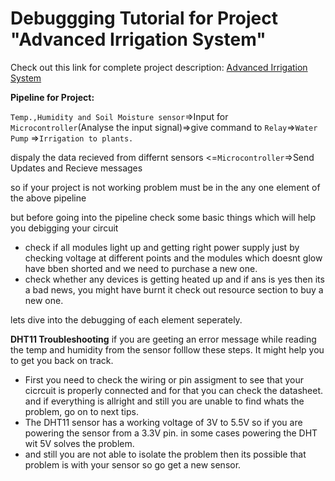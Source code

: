 # Debuggging Tutorial for Project "Advanced Irrigation System"
Check out this link for complete project description:
[ Advanced Irrigation System ](https://github.com/kapilgarg7568/Electronics-Club-Mini-Task-2/blob/master/Advanced%20Irrigation%20System.md)
 
**Pipeline for Project:**

`Temp.,Humidity and Soil Moisture sensor`=>Input for `Microcontroller`(Analyse the input signal)=>give command to `Relay`=>`Water Pump` 
=>`Irrigation to plants.`

dispaly the data recieved from differnt sensors <=`Microcontroller`=>Send Updates and Recieve messages

so if your project is not working problem must be in the any one element of the above pipeline

but before going into the pipeline check some basic things which will help you debigging your circuit
- check if all modules light up and getting right power supply just by checking voltage at different points and the modules which doesnt glow have bben shorted and we need to purchase a new one.
- check whether any devices is getting heated up and if ans is yes then its a bad news, you might have burnt it check out resource section to buy a new one.

lets dive into the debugging of each element seperately.

**DHT11 Troubleshooting**
if you are geeting an error message while reading the temp and humidity from the sensor folllow these steps. It might help you to get you back on track.

- First you need to check the wiring or pin assigment to see that your cicrcuit is properly connected and for that you can check the datasheet. and if everything is allright and still you are unable to find whats the problem, go on to next tips.
- The DHT11 sensor has a working voltage of 3V to 5.5V so if you are powering the sensor from a 3.3V pin. in some cases powering the DHT wit 5V solves the problem.
- and still you are not able to isolate the problem then its possible that problem is with your sensor so go get a new sensor.



